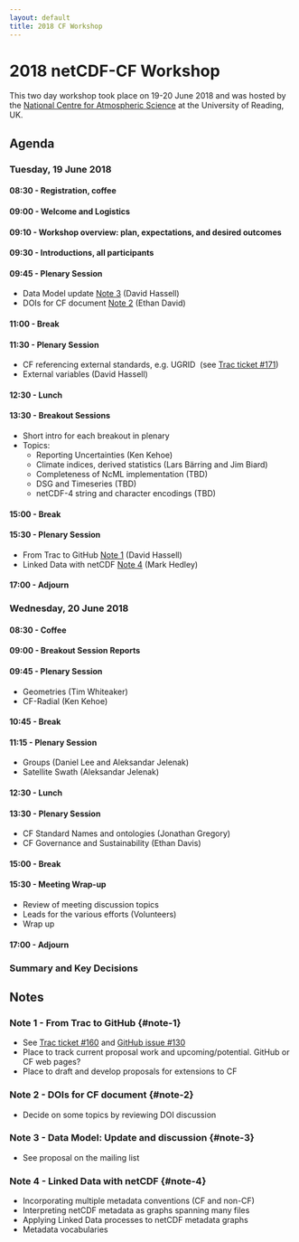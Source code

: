 ```yaml
---
layout: default
title: 2018 CF Workshop
---
```


# 2018 netCDF-CF Workshop
 
This two day workshop took place on 19-20 June 2018 and was hosted by
the [National Centre for Atmospheric Science][ncas] at the University of
Reading, UK.

## Agenda
### Tuesday, 19 June 2018

#### 08:30 - Registration, coffee

#### 09:00 - Welcome and Logistics

#### 09:10 - Workshop overview: plan, expectations, and desired outcomes

#### 09:30 - Introductions, all participants

#### 09:45 - Plenary Session
 * Data Model update [Note 3](#note-3 "Data Model: Update and discussion") \(David Hassell\)
 * DOIs for CF document [Note 2](#note-2 "DOIs for CF document") \(Ethan David\)

#### 11:00 - Break

#### 11:30 - Plenary Session
 * CF referencing external standards, e.g. UGRID​ ​ \(see [Trac ticket \#​171​][trac-ticket-171]\)
 * External variables \(David Hassell\)

#### 12:30 - Lunch

#### 13:30 - Breakout Sessions
 * Short intro for each breakout in plenary
 * Topics:
   * Reporting Uncertainties \(Ken Kehoe\)
   * Climate indices, derived statistics \(Lars Bärring and Jim Biard\)
   * Completeness of NcML implementation \(TBD\)
   * DSG and Timeseries \(TBD\)
   * netCDF-4 string and character encodings \(TBD\)

#### 15:00 - Break

#### 15:30 - Plenary Session
 * From Trac to GitHub [Note 1](#note-1 "From Trac to GitHub") (David Hassell)
 * Linked Data with netCDF [Note 4](#note-4 "Linked Data with netCDF") (Mark Hedley)

#### 17:00 - Adjourn

### Wednesday, 20 June 2018

#### 08:30 - Coffee

#### 09:00 - Breakout Session Reports

#### 09:45 - Plenary Session
 * Geometries \(Tim Whiteaker\)
 * CF-Radial \(Ken Kehoe\)

#### 10:45 - Break

#### 11:15 - Plenary Session
 * Groups \(Daniel Lee and Aleksandar Jelenak\)
 * Satellite Swath \(Aleksandar Jelenak\)

#### 12:30 - Lunch

#### 13:30 - Plenary Session
 * CF Standard Names and ontologies \(Jonathan Gregory\)
 * CF Governance and Sustainability \(Ethan Davis\)

#### 15:00 - Break

#### 15:30 - Meeting Wrap-up
 * Review of meeting discussion topics
 * Leads for the various efforts \(Volunteers\)
 * Wrap up

#### 17:00 - Adjourn

### Summary and Key Decisions


## Notes

### Note 1 - From Trac to GitHub {#note-1}
 * See [Trac ticket \#160][trac-ticket-160]​ and [GitHub issue \#130][github-issue-130]​
 * Place to track current proposal work and upcoming/potential. GitHub or CF web pages?
 * Place to draft and develop proposals for extensions to CF

### Note 2 - DOIs for CF document {#note-2}
 * Decide on some topics by reviewing DOI discussion

### Note 3 - Data Model: Update and discussion {#note-3}
* See proposal on the mailing list

### Note 4 - Linked Data with netCDF {#note-4}
 * Incorporating multiple metadata conventions (CF and non-CF)
 * Interpreting netCDF metadata as graphs spanning many files
 * Applying Linked Data processes to netCDF metadata graphs
 * Metadata vocabularies 

[ncas]: https://www.ncas.ac.uk/en/
[trac-ticket-171]: https://cf-trac.llnl.gov/trac/ticket/171
[trac-ticket-160]: https://cf-trac.llnl.gov/trac/ticket/160
[github-issue-130]: https://github.com/cf-convention/cf-conventions/issues/130